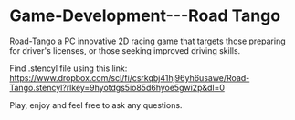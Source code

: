 # Game-Development---Road Tango
Road-Tango a PC innovative 2D racing game that targets those preparing for driver's licenses, or those seeking improved driving skills.

Find .stencyl file using this link: https://www.dropbox.com/scl/fi/csrkqbj41hj96yh6usawe/Road-Tango.stencyl?rlkey=9hyotdgs5io85d6hyoe5gwi2p&dl=0 

Play, enjoy and feel free to ask any questions.
